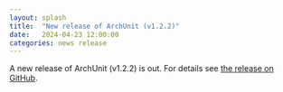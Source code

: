 ```yaml
---
layout: splash
title:  "New release of ArchUnit (v1.2.2)"
date:   2024-04-23 12:00:00
categories: news release
---
```


A new release of ArchUnit (v1.2.2) is out. For details see [the release on GitHub](https://github.com/TNG/ArchUnit/releases/tag/v1.2.2 "ArchUnit v1.2.2 on GitHub").
